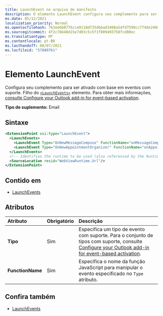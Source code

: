 ```yaml
---
title: LaunchEvent no arquivo de manifesto
description: O elemento LaunchEvent configura seu complemento para ser ativado com base em eventos suportados.
ms.date: 05/12/2021
localization_priority: Normal
ms.openlocfilehash: 763ee6b0776cce0118df35dbbad3488a54fd7599cc774de240d4f1130ed021cb
ms.sourcegitcommit: 4f2c76b48d15e7d03c5c5f1f809493758fcd88ec
ms.translationtype: MT
ms.contentlocale: pt-BR
ms.lasthandoff: 08/07/2021
ms.locfileid: "57089761"
---
```

# <a name="launchevent-element"></a>Elemento LaunchEvent

Configura seu complemento para ser ativado com base em eventos com suporte. Filho do [`<LaunchEvents>`](launchevents.md) elemento. Para obter mais informações, [consulte Configure your Outlook add-in for event-based activation](../../outlook/autolaunch.md).

**Tipo de suplemento:** Email

## <a name="syntax"></a>Sintaxe

```XML
<ExtensionPoint xsi:type="LaunchEvent">
  <LaunchEvents>
    <LaunchEvent Type="OnNewMessageCompose" FunctionName="onMessageComposeHandler"/>
    <LaunchEvent Type="OnNewAppointmentOrganizer" FunctionName="onAppointmentComposeHandler"/>
  </LaunchEvents>
  <!-- Identifies the runtime to be used (also referenced by the Runtime element). -->
  <SourceLocation resid="WebViewRuntime.Url"/>
</ExtensionPoint>
```

## <a name="contained-in"></a>Contido em

- [LaunchEvents](launchevents.md)

## <a name="attributes"></a>Atributos

|  Atributo  |  Obrigatório  |  Descrição  |
|:-----|:-----|:-----|
|  **Tipo**  |  Sim  | Especifica um tipo de evento com suporte. Para o conjunto de tipos com suporte, consulte [Configure your Outlook add-in for event-based activation](../../outlook/autolaunch.md#supported-events). |
|  **FunctionName**  |  Sim  | Especifica o nome da função JavaScript para manipular o evento especificado no `Type` atributo. |

## <a name="see-also"></a>Confira também

- [LaunchEvents](launchevents.md)
